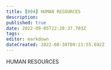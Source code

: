 ```yaml
---
title: [004] HUMAN RESOURCES
description: 
published: true
date: 2022-09-05T22:28:37.703Z
tags: 
editor: markdown
dateCreated: 2022-08-30T09:21:55.692Z
---
```


HUMAN RESOURCES